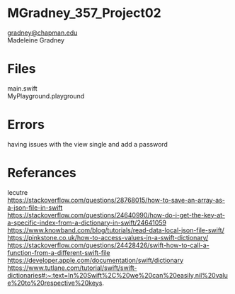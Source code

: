 # MGradney_357_Project02
gradney@chapman.edu <br/>
Madeleine Gradney <br/>

# Files
main.swift <br/>
MyPlayground.playground <br/>

# Errors
having issues with the view single and add a password <br/>

# Referances
lecutre <br/>
https://stackoverflow.com/questions/28768015/how-to-save-an-array-as-a-json-file-in-swift <br/>
https://stackoverflow.com/questions/24640990/how-do-i-get-the-key-at-a-specific-index-from-a-dictionary-in-swift/24641059 <br/>
https://www.knowband.com/blog/tutorials/read-data-local-json-file-swift/ <br/>
https://pinkstone.co.uk/how-to-access-values-in-a-swift-dictionary/ <br/>
https://stackoverflow.com/questions/24428426/swift-how-to-call-a-function-from-a-different-swift-file <br/>
https://developer.apple.com/documentation/swift/dictionary <br/>
https://www.tutlane.com/tutorial/swift/swift-dictionaries#:~:text=In%20Swift%2C%20we%20can%20easily,nil%20value%20to%20respective%20keys. <br/>
